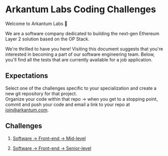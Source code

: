 # Arkantum Labs Coding Challenges

Welcome to Arkantum Labs 👋

We are a software company dedicated to building the next-gen Ethereum Layer 2 solution based on the OP Stack.

We're thrilled to have you here! Visiting this document suggests that you're interested in becoming a part of our software engineering team. Below, you'll find all the tests that are currently available for a job application.

## Expectations

Select one of the challenges specific to your specialization and create a new git repository for that project. \
Organize your code within that repo -> when you get to a stopping point, commit and push your code and email a link to your repo at <join@arkantum.com>.

## Challenges

1. [Software -> Front-end -> Mid-level](software/front-end/mid/age-calculator-app/README.md)

2. [Software -> Front-end -> Senior-level](software/front-end/senior/ip-address-tracker/README.md)
